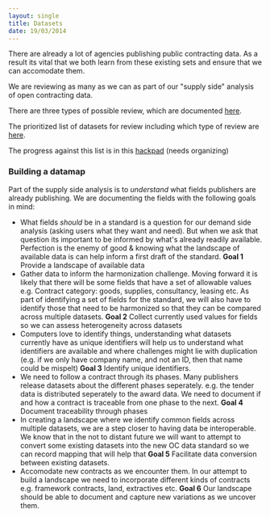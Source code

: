 ```yaml
---
layout: single
title: Datasets
date: 19/03/2014
---
```

There are already a lot of agencies publishing public contracting data. As a 
result its vital that we both learn from these existing sets and ensure that 
we can accomodate them.

We are reviewing as many as we can as part of our "supply side" analysis of 
open contracting data.

There are three types of possible review, which are documented [here](review_types.html).

The prioritized list of datasets for review including which type of review are [here](priorities.html).

The progress against this list is in this [hackpad](https://opencontractingdata.hackpad.com/Dataset-Review-progress-CtdgQB5aLrA) (needs organizing)

### Building a datamap
Part of the supply side analysis is to *understand* what fields publishers are already publishing. We are documenting the fields with the following goals in mind:

* What fields *should* be in a standard is a question for our demand side analysis (asking users what they want and need). But when we ask that question its important to be informed by what's already readily available. Perfection is the enemy of good & knowing what the landscape of available data is can help inform a first draft of the standard. **Goal 1** Provide a landscape of available data
* Gather data to inform the harmonization challenge. Moving forward it is likely that there will be some fields that have a set of allowable values e.g. Contract category: goods, supplies, consultancy, leasing etc. As part of identifying a set of fields for the standard, we will also have to identify those that need to be harmonized so that they can be compared across multiple datasets. **Goal 2** Collect currently used values for fields so we can assess heterogeneity across datasets
* Computers love to identify things, understanding what datasets currently have as unique identifiers will help us to understand what identifiers are available and where challenges might lie with duplication (e.g. if we only have company name, and not an ID, then that name could be mispelt) **Goal 3** Identify unique identifiers.
* We need to follow a contract through its phases. Many publishers release datasets about the different phases seperately. e.g. the tender data is distributed seperately to the award data. We need to document if and how a contract is traceable from one phase to the next. **Goal 4** Document traceability through phases
* In creating a landscape where we identify common fields across multiple datasets, we are a step closer to having data be interoperable. We know that in the not to distant future we will want to attempt to convert some existing datasets into the new OC data standard so we can record mapping that will help that **Goal 5** Facilitate data conversion between existing datasets.
* Accomodate new contracts as we encounter them. In our attempt to build a landscape we need to incorporate different kinds of contracts e.g. framework contracts, land, extractives etc. **Goal 6** Our landscape should be able to document and capture new variations as we uncover them.
